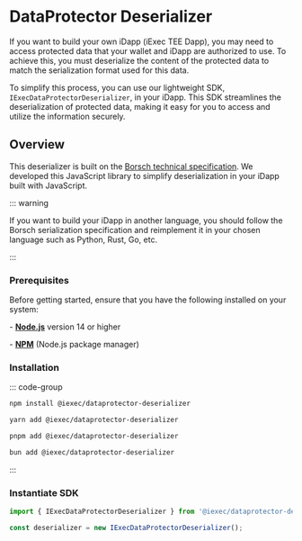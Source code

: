 # DataProtector Deserializer

If you want to build your own iDapp (iExec TEE Dapp), you may need to access
protected data that your wallet and iDapp are authorized to use. To achieve
this, you must deserialize the content of the protected data to match the
serialization format used for this data.

To simplify this process, you can use our lightweight SDK,
`IExecDataProtectorDeserializer`, in your iDapp. This SDK streamlines the
deserialization of protected data, making it easy for you to access and utilize
the information securely.

## Overview

This deserializer is built on the
[Borsch technical specification](https://borsh.io/). We developed this JavaScript
library to simplify deserialization in your iDapp built with JavaScript.

::: warning

If you want to build your iDapp in another language, you should follow the Borsch
serialization specification and reimplement it in your chosen language such as
Python, Rust, Go, etc.

:::

### Prerequisites

Before getting started, ensure that you have the following installed on your
system:

\- [**Node.js**](https://nodejs.org/en/) version 14 or higher

\- [**NPM**](https://docs.npmjs.com/) (Node.js package manager)

### Installation

::: code-group

```sh [npm]
npm install @iexec/dataprotector-deserializer
```

```sh [yarn]
yarn add @iexec/dataprotector-deserializer
```

```sh [pnpm]
pnpm add @iexec/dataprotector-deserializer
```

```sh [bun]
bun add @iexec/dataprotector-deserializer
```

:::

### Instantiate SDK

```ts twoslash [NodeJS]
import { IExecDataProtectorDeserializer } from '@iexec/dataprotector-deserializer';

const deserializer = new IExecDataProtectorDeserializer();
```
